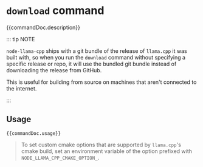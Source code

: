 # `download` command

<script setup lang="ts">
import {data as docs} from "./cli.data.js";
const commandDoc = docs.download;
</script>

{{commandDoc.description}}

::: tip NOTE

`node-llama-cpp` ships with a git bundle of the release of `llama.cpp` it was built with,
so when you run the `download` command without specifying a specific release or repo,
it will use the bundled git bundle instead of downloading the release from GitHub.

This is useful for building from source on machines that aren't connected to the internet.

:::

## Usage
```shell-vue
{{commandDoc.usage}}
```
<div v-html="commandDoc.options"></div>

> To set custom cmake options that are supported by `llama.cpp`'s cmake build,
> set an environment variable of the option prefixed with `NODE_LLAMA_CPP_CMAKE_OPTION_`.
